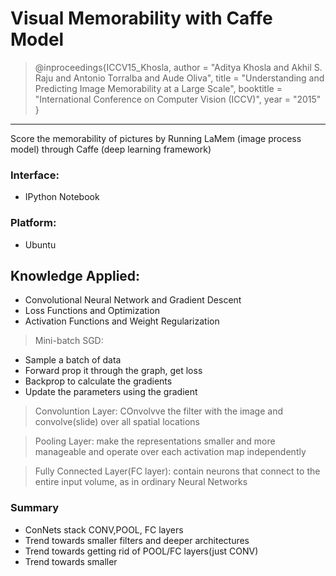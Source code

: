 # Visual Memorability with Caffe Model

> @inproceedings{ICCV15_Khosla, author = "Aditya Khosla and Akhil S. Raju and Antonio Torralba and Aude Oliva", title = "Understanding and Predicting Image Memorability at a Large Scale", booktitle = "International Conference on Computer Vision (ICCV)", year = "2015" }

-------------------------

Score the memorability of pictures by Running LaMem (image process model) through Caffe (deep learning framework)

### Interface:
* IPython Notebook

### Platform:
* Ubuntu

## Knowledge Applied:
* Convolutional Neural Network and Gradient Descent
* Loss Functions and Optimization
* Activation Functions and Weight Regularization

> Mini-batch SGD: 
* Sample a batch of data
* Forward prop it through the graph, get loss
* Backprop to calculate the gradients
* Update the parameters using the gradient

> Convoluntion Layer: COnvolvve the filter with the image and convolve(slide) over all spatial locations

> Pooling Layer: make the representations smaller and more manageable and operate over each activation map independently

> Fully Connected Layer(FC layer): contain neurons that connect to the entire input volume, as in ordinary Neural Networks
### Summary
- ConNets stack CONV,POOL, FC layers
- Trend towards smaller filters and deeper architectures
- Trend towards getting rid of POOL/FC layers(just CONV)
- Trend towards smaller 


